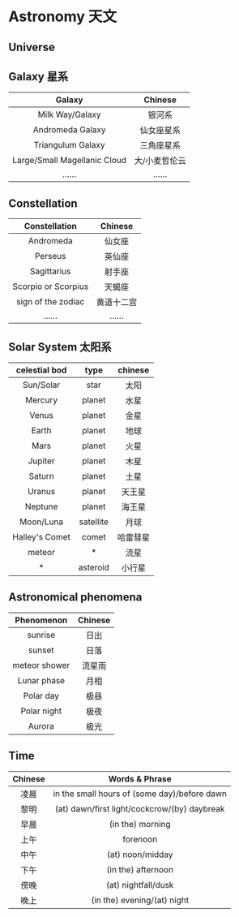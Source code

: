 # Astronomy 天文

## Universe

## Galaxy 星系
|Galaxy|Chinese|
| :---: | :---: |
|Milk Way/Galaxy|银河系|
|Andromeda Galaxy|仙女座星系|
|Triangulum Galaxy|三角座星系|
|Large/Small Magellanic Cloud|大/小麦哲伦云|
|……|……|

## Constellation
|Constellation|Chinese|
| :---: | :---: |
|Andromeda|仙女座|
|Perseus|英仙座|
|Sagittarius|射手座|
|Scorpio or Scorpius|天蝎座|
|sign of the zodiac|黄道十二宫|
|……|……|


## Solar System 太阳系
|celestial bod|type|chinese|
| :---: | :---: | :---: |
| Sun/Solar | star | 太阳 |
|Mercury|planet|水星|
|Venus|planet|金星|
|Earth|planet|地球|
|Mars|planet|火星|
|Jupiter|planet|木星|
|Saturn|planet|土星|
|Uranus|planet|天王星|
|Neptune|planet|海王星|
|Moon/Luna|satellite|月球|
|Halley's Comet|comet|哈雷彗星|
|meteor|*|流星|
|*|asteroid|小行星|

## Astronomical phenomena
|Phenomenon|Chinese|
| :---: | :---: |
|sunrise|日出|
|sunset|日落|
|meteor shower|流星雨|
|Lunar phase|月相|
|Polar day|极昼|
|Polar night|极夜|
|Aurora|极光|

## Time
|Chinese|Words & Phrase|
| :---: | :---: |
|凌晨|in the small hours of (some day)/before dawn|
|黎明|(at) dawn/first light/cockcrow/(by) daybreak|
|早晨|(in the) morning|
|上午|forenoon|
|中午|(at) noon/midday|
|下午|(in the) afternoon|
|傍晚|(at) nightfall/dusk|
|晚上|(in the) evening/(at) night|
